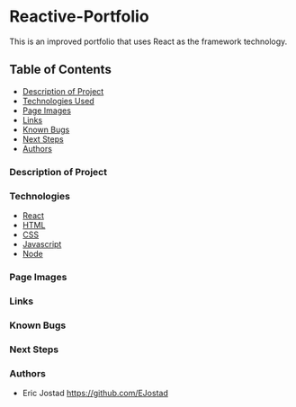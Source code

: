 # Reactive-Portfolio
This is an improved portfolio that uses React as the framework technology.


## Table of Contents

- [Description of Project](#description-of-Project)
- [Technologies Used](#technologies)
- [Page Images](#page-images)
- [Links](#links) 
- [Known Bugs](#known-bugs)
- [Next Steps](#next-steps)
- [Authors](#authors)

### Description of Project



### Technologies

- [React](https://reactjs.org/)
- [HTML](https://html.com/)
- [CSS](https://www.w3.org/Style/CSS/Overview.en.html)
- [Javascript](https://www.javascript.com/)
- [Node](https://nodejs.org/en/)


### Page Images


### Links



### Known Bugs



### Next Steps



### Authors
- Eric Jostad https://github.com/EJostad